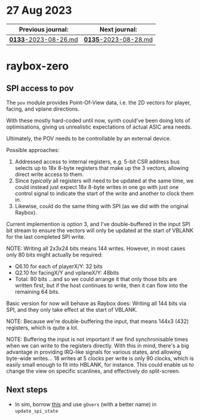 # 27 Aug 2023

| Previous journal: | Next journal: |
|-|-|
| [**0133**-2023-08-26.md](./0133-2023-08-26.md) | [**0135**-2023-08-28.md](./0135-2023-08-28.md) |

# raybox-zero

## SPI access to pov

The `pov` module provides Point-Of-View data, i.e. the 2D vectors for player, facing, and vplane directions.

With these mostly hard-coded until now, synth could've been doing lots of optimisations, giving us unrealistic expectations of actual ASIC area needs.

Ultimately, the POV needs to be controllable by an external device.

Possible approaches:
1.  Addressed access to internal registers, e.g. 5-bit CSR address bus selects up to 18x 8-byte registers that make up the 3 vectors, allowing direct write access to them.
2.  Since *typically* all registers will need to be updated at the same time, we could instead just expect 18x 8-byte writes in one go with just one control signal to indicate the start of the write and another to clock them in.
3.  Likewise, could do the same thing with SPI (as we did with the original Raybox).

Current implemention is option 3, and I've double-buffered in the input SPI bit stream to ensure the vectors will only be updated at the start of VBLANK for the last completed SPI write.

NOTE: Writing all 2x3x24 bits means 144 writes. However, in most cases only 80 bits might actually be required:
*   Q6.10 for each of playerX/Y: 32 bits
*   Q2.10 for facingX/Y and vplaneX/Y: 48bits
*   Total: 80 bits
...and so we could arrange it that only those bits are written first, but if the host continues to write, then it can flow into the remaining 64 bits.

Basic version for now will behave as Raybox does: Writing all 144 bits via SPI, and they only take effect at the start of VBLANK.

NOTE: Because we're double-buffering the input, that means 144x3 (432) registers, which is quite a lot.

NOTE: Buffering the input is not important if we find synchronisable times when we can write to the registers directly. With this in mind, there's a big advantage in providing IRQ-like signals for various states, and allowing byte-wide writes... 18 writes at 5 clocks per write is only 90 clocks, which is easily small enough to fit into HBLANK, for instance. This could enable us to change the view on specific scanlines, and effectively do split-screen.

## Next steps

*   In sim, borrow [this](https://github.com/algofoogle/raybox/blob/3c10ebce6ff4f8a7aba5dd9e97372fbbe01366e5/sim/sim_main.cpp#L343-L401) and use `gOvers` (with a better name) in `update_spi_state`
